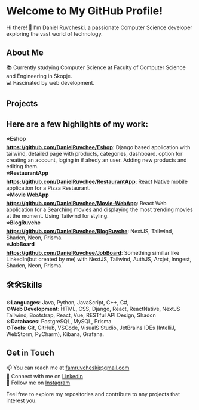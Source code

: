 # Welcome to My GitHub Profile!

Hi there! 👋 I'm Daniel Ruvcheski, a passionate Computer Science developer exploring the vast world of technology. 

## About Me

📚 Currently studying Computer Science at Faculty of Computer Science and Engineering in Skopje.<br>
💻 Fascinated by web development.

## Projects

## Here are a few highlights of my work:<br>
**⭐️Eshop**<br>
  **https://github.com/DanielRuvchee/Eshop**: Django based application with tailwind, detailed page with products, categories, dashboard.
  option for creating an account, loging in if alredy an user. Adding new products and editing them.
  <br>
**⭐️RestaurantApp**<br>
  **https://github.com/DanielRuvchee/RestaurantApp**: React Native mobile application for a Pizza Restaurant.
  <br>
**⭐️Movie WebApp**<br>
  **https://github.com/DanielRuvchee/Movie-WebApp**: React Web application for a Searching movies and displaying the most trending movies at the moment. Using Tailwind for styling.
  <br>
**⭐️BlogRuvche**<br>
  **https://github.com/DanielRuvchee/BlogRuvche**: NextJS, Tailwind, Shadcn, Neon, Prisma.
  <br>
**⭐️JobBoard**<br>
  **https://github.com/DanielRuvchee/JobBoard**: Something simillar like LinkedIn(but created by me) with NextJS, Tailwind, AuthJS, Arcjet, Inngest, Shadcn, Neon, Prisma.




  

## 🛠🛠Skills

⚙️**Languages**: Java, Python, JavaScript, C++, C#,<br>
⚙️**Web Development**: HTML, CSS, Django, React, ReactNative, NextJS Tailwind, Bootstrap, React, Vue, RESTful API Design, Shadcn<br>
⚙️**Databases**: PostgreSQL, MySQL, Prisma<br>
⚙️**Tools**: Git, GitHub, VSCode, VisualS Studio, JetBrains IDEs (IntelliJ, WebStorm, PyCharm), Kibana, Grafana.

## Get in Touch

📫 You can reach me at famruvcheski@gmail.com<br>
💼 Connect with me on [LinkedIn](www.linkedin.com/in/daniel-ruvcheski-5031a6237)<br>
📸 Follow me on [Instagram](https://www.instagram.com/danielruvchee/)<br>

Feel free to explore my repositories and contribute to any projects that interest you. 

